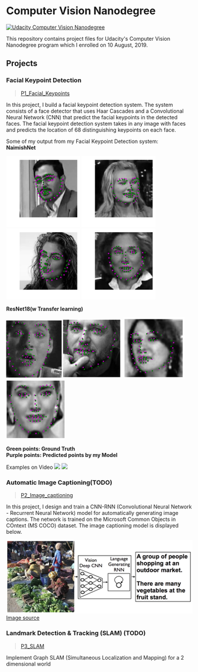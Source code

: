 # Computer Vision Nanodegree 
[![Udacity Computer Vision Nanodegree](http://tugan0329.bitbucket.io/imgs/github/cvnd.svg)](https://www.udacity.com/course/computer-vision-nanodegree--nd891)

This repository contains project files for Udacity's Computer Vision Nanodegree program which I enrolled on 10 August, 2019.

## Projects

### Facial Keypoint Detection
>[P1_Facial_Keypoints](https://github.com/nz-is/CVND-Projects/tree/master/P1_Facial_Keypoints)

In this project, I build a facial keypoint detection system. The system consists of a face detector that uses Haar Cascades and a Convolutional Neural Network (CNN) that predict the facial keypoints in the detected faces. The facial keypoint detection system takes in any image with faces and predicts the location of 68 distinguishing keypoints on each face.

Some of my output from my Facial Keypoint Detection system:</br>
**NaimishNet**
<p float="left">
  <img src="images/face-41.png" width="200" />
  <img src="images/face-45.png" width="200" /> 
  <img src="images/face-43.png" width="200" />
    <img src="images/face-44.png" width="200" />
</p>

**ResNet18(w Transfer learning)**
<p float="left">
  <img src="images/face-46.png" width="150" />
  <img src="images/face-47.png" width="160" /> 
  <img src="images/face-48.png" width="165" />
    <img src="images/face-49.png" width="160" />
</p>

**Green points: Ground Truth </br>
Purple points: Predicted points by my Model**

Examples on Video
![](images/riho_2_out.gif) ![](images/riho_3_out.gif)

### Automatic Image Captioning(TODO)
>[P2_Image_captioning](https://github.com/nz-is/CVND-Projects/tree/master/P2_Image_Captioning)

In this project, I design and train a CNN-RNN (Convolutional Neural Network - Recurrent Neural Network) model for automatically generating image captions. The network is trained on the Microsoft Common Objects in COntext (MS COCO) dataset. The image captioning model is displayed below.

![Image Captioning Model](images/cnn_rnn_model.png?raw=true) [Image source](https://arxiv.org/pdf/1411.4555.pdf)


### Landmark Detection & Tracking (SLAM) (TODO)
>[P3_SLAM](https://github.com/nz-is/CVND-Projects/tree/master/P3_SLAM)

Implement Graph SLAM (Simultaneous Localization and Mapping) for a 2 dimensional world
